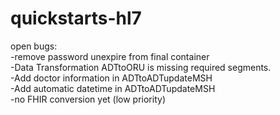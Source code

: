 ﻿# quickstarts-hl7

open bugs:  
	-remove password unexpire from final container  
	-Data Transformation ADTtoORU is missing required segments.  
	-Add doctor information in ADTtoADTupdateMSH  
	-Add automatic datetime in ADTtoADTupdateMSH  
	-no FHIR conversion yet (low priority)  
